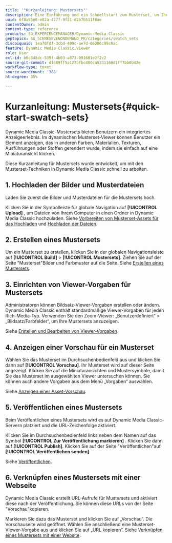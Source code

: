 ```yaml
---
title: '"Kurzanleitung: Mustersets"'
description: Eine Einführung und ein Schnellstart zum Musterset, um Ihnen den schnellen Einstieg zu ermöglichen.
uuid: 6f8a95e8-e82a-477f-9f21-d2b7b511f8ae
contentOwner: admin
content-type: reference
products: SG_EXPERIENCEMANAGER/Dynamic-Media-Classic
geptopics: SG_SCENESEVENONDEMAND_PK/categories/swatch_sets
discoiquuid: 1ea70fdf-3cbd-409c-ae7d-06286c99c6ac
feature: Dynamic Media Classic,Viewer
role: User
exl-id: b0c345dc-539f-4b03-a873-091681e2f2c2
source-git-commit: df689ff5a127bfbc400ca5331168d1ff7bb0b42e
workflow-type: tm+mt
source-wordcount: '388'
ht-degree: 35%

---
```


# Kurzanleitung: Mustersets{#quick-start-swatch-sets}

Dynamic Media Classic-Mustersets bieten Benutzern ein integriertes Anzeigeerlebnis. Im dynamischen Musterset-Viewer können Benutzer ein Element anzeigen, das in anderen Farben, Materialien, Texturen, Ausführungen oder Stoffen gerendert wurde, indem sie einfach auf eine Miniaturansicht klicken.

Diese Kurzanleitung für Mustersets wurde entwickelt, um mit den Musterset-Techniken in Dynamic Media Classic schnell zu arbeiten.

## 1. Hochladen der Bilder und Musterdateien

Laden Sie zuerst die Bilder und Musterdateien für die Mustersets hoch.

Klicken Sie in der Symbolleiste für globale Navigation auf **[!UICONTROL Upload]** , um Dateien von Ihrem Computer in einen Ordner in Dynamic Media Classic hochzuladen. Siehe [Vorbereiten von Musterset-Assets für das Hochladen](preparing-swatch-set-assets-upload.md#preparing-swatch-set-assets-for-upload) und [Hochladen der Dateien](uploading-files.md#uploading-your-files).

## 2. Erstellen eines Mustersets

Um ein Musterset zu erstellen, klicken Sie in der globalen Navigationsleiste auf **[!UICONTROL Build]** > **[!UICONTROL Mustersets]**. Ziehen Sie auf der Seite &quot;Musterset&quot;Bilder und Farbmuster auf die Seite. Siehe [Erstellen eines Mustersets](creating-swatch-set.md#creating-a-swatch-set).

## 3. Einrichten von Viewer-Vorgaben für Mustersets

Administratoren können Bildsatz-Viewer-Vorgaben erstellen oder ändern. Dynamic Media Classic enthält standardmäßige Viewer-Vorgaben für jeden Rich-Media-Typ. Verwenden Sie den Zoom-Viewer: „Benutzerdefiniert“ > „Bildsatz/Farbfelder“, um Ihre Mustersets anzuzeigen. 

Siehe [Erstellen und Bearbeiten von Viewer-Vorgaben](application-setup.md#adding-and-editing-viewer-presets).

## 4. Anzeigen einer Vorschau für ein Musterset

Wählen Sie das Musterset im Durchsuchenbedienfeld aus und klicken Sie dann auf **[!UICONTROL Vorschau]**. Ihr Musterset wird auf dieser Seite angezeigt. Klicken Sie auf die Miniaturansichten und Mustersymbole, damit Sie das Musterset im ausgewählten Viewer untersuchen können. Sie können auch andere Vorgaben aus dem Menü „Vorgaben“ auswählen. 

Siehe [Anzeigen einer Asset-Vorschau](previewing-asset.md#previewing-an-asset).

## 5. Veröffentlichen eines Mustersets

Beim Veröffentlichen eines Mustersets wird es auf Dynamic Media Classic-Servern platziert und die URL-Zeichenfolge aktiviert.

Klicken Sie im Durchsuchenbedienfeld links neben dem Namen auf das Symbol **[!UICONTROL Zur Veröffentlichung markieren]** . Klicken Sie dann auf **[!UICONTROL Publish]**. Klicken Sie auf der Seite &quot;Veröffentlichen&quot;auf **[!UICONTROL Veröffentlichen senden]**.

Siehe [Veröffentlichen](publishing-files.md#publishing-files).

## 6. Verknüpfen eines Mustersets mit einer Webseite

Dynamic Media Classic erstellt URL-Aufrufe für Mustersets und aktiviert diese nach der Veröffentlichung. Sie können diese URLs von der Seite &quot;Vorschau&quot;kopieren.

Markieren Sie dazu das Musterset und klicken Sie auf „Vorschau“. Die Vorschauseite wird geöffnet. Wählen Sie anschließend eine Musterset-Viewer-Vorgabe aus und klicken Sie auf „URL kopieren“. Siehe [Verknüpfen eines Mustersets mit einer Website](linking-swatch-set-web-page.md#linking-a-swatch-set-to-a-web-page).
